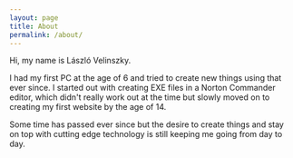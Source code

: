 ```yaml
---
layout: page
title: About
permalink: /about/
---
```


Hi, my name is László Velinszky. 

I had my first PC at the age of 6 and tried to create new things using that ever since.
I started out with creating EXE files in a Norton Commander editor, which didn't really
 work out at the time but slowly moved on to creating my first website by the age of 14.

Some time has passed ever since but the desire to create things and stay on top with
cutting edge technology is still keeping me going from day to day.

